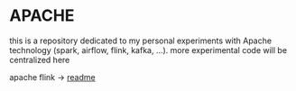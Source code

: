 # APACHE
this is a repository dedicated to my personal experiments with Apache technology (spark, airflow, flink, kafka, ...). more experimental code will be centralized here

apache flink -> [readme](https://github.com/calvinwijya/apache/blob/main/apache-flink/README.md)
